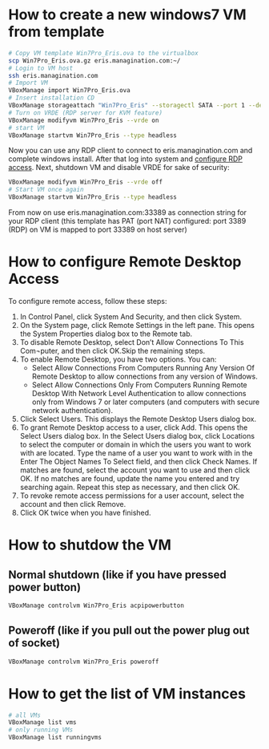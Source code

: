 # How to create a new windows7 VM from template
```bash
# Copy VM template Win7Pro_Eris.ova to the virtualbox
scp Win7Pro_Eris.ova.gz eris.managination.com:~/
# Login to VM host
ssh eris.managination.com
# Import VM
VBoxManage import Win7Pro_Eris.ova
# Insert installation CD
VBoxManage storageattach "Win7Pro_Eris" --storagectl SATA --port 1 --device 0 --type dvddrive --medium /home/mroon/Win7_Pro_SP1_English_COEM_x64.iso
# Turn on VRDE (RDP server for KVM feature)
VBoxManage modifyvm Win7Pro_Eris --vrde on
# start VM
VBoxManage startvm Win7Pro_Eris --type headless
```
Now you can use any RDP client to connect to eris.managination.com and complete windows install.
After that log into system and [configure RDP access](#how-to-configure-remote-desktop-access).
Next, shutdown VM and disable VRDE for sake of security:
```bash
VBoxManage modifyvm Win7Pro_Eris --vrde off
# Start VM once again
VBoxManage startvm Win7Pro_Eris --type headless
```
From now on use eris.managination.com:33389 as connection string for your RDP client (this template has PAT (port NAT) configured: port 3389 (RDP) on VM is mapped to port 33389 on host server)

# How to configure Remote Desktop Access
To configure remote access, follow these steps:

1. In Control Panel, click System And Security, and then click System.
2. On the System page, click Remote Settings in the left pane. This opens the System Properties dialog box to the Remote tab.
3. To disable Remote Desktop, select Don’t Allow Connections To This Com¬puter, and then click OK.Skip the remaining steps.
4. To enable Remote Desktop, you have two options. You can:
    - Select Allow Connections From Computers Running Any Version Of Remote Desktop to allow connections from any version of Windows.
    - Select Allow Connections Only From Computers Running Remote Desktop With Network Level Authentication to allow connections only from Windows 7 or later computers (and computers with secure network authentication).
5. Click Select Users. This displays the Remote Desktop Users dialog box.
6. To grant Remote Desktop access to a user, click Add. This opens the Select Users dialog box. In the Select Users dialog box, click Locations to select the computer or domain in which the users you want to work with are located. Type the name of a user you want to work with in the Enter The Object Names To Select field, and then click Check Names. If matches are found, select the account you want to use and then click OK. If no matches are found, update the name you entered and try searching again. Repeat this step as necessary, and then click OK.
7. To revoke remote access permissions for a user account, select the account and then click Remove.
8. Click OK twice when you have finished. 

# How to shutdow the VM
## Normal shutdown (like if you have pressed power button)
```bash
VBoxManage controlvm Win7Pro_Eris acpipowerbutton
```
## Poweroff (like if you pull out the power plug out of socket)
```bash
VBoxManage controlvm Win7Pro_Eris poweroff
```
# How to get the list of VM instances
```bash
# all VMs
VBoxManage list vms 
# only running VMs
VBoxManage list runningvms
```

